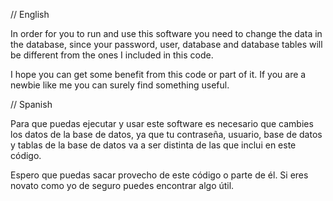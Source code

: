 // English

In order for you to run and use this software you need to change the data in the database,
since your password, user, database and database tables will be different from the ones I included in this code.

I hope you can get some benefit from this code or part of it. If you are a newbie like me you can surely find
something useful.

// Spanish

Para que puedas ejecutar y usar este software es necesario que cambies los datos de la base de datos,
ya que tu contraseña, usuario, base de datos y tablas de la base de datos va a ser distinta de las que
inclui en este código.

Espero que puedas sacar provecho de este código o parte de él. Si eres novato como yo de seguro puedes
encontrar algo útil.
